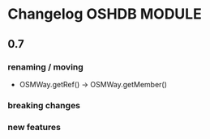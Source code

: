 Changelog OSHDB MODULE
======================

## 0.7

### renaming / moving
 - OSMWay.getRef() -> OSMWay.getMember()

### breaking changes

### new features

